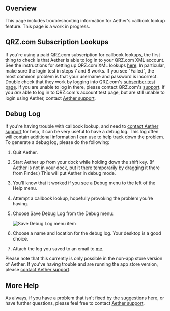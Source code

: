 ## Overview

This page includes troubleshooting information for Aether's callbook lookup feature. This page is a work in progress.

## QRZ.com Subscription Lookups

If you're using a paid QRZ.com subscription for callbook lookups, the first thing to check is that Aether is able to log in to your QRZ.com XML account. See the instructions for setting up QRZ.com XML lookups [here](/callbooklookup/callbooklookup/#configuring-qrzcom-xml-lookups). In particular, make sure the login test in steps 7 and 8 works. If you see "Failed", the most common problem is that your username and password is incorrect. Double check that they work by logging into QRZ.com's [subscriber test page](http://xmldata.qrz.com/xcheck). If you are unable to log in there, please contact QRZ.com's [support](https://forums.qrz.com/support). If you _are_ able to log in to QRZ.com's account test page, but are still unable to login using Aether, contact [Aether support](https://www.aetherlog.com/contact.html).

## Debug Log

If you're having trouble with callbook lookup, and need to [contact Aether support](https://www.aetherlog.com/contact.html) for help, it can be very useful to have a debug log. This log often will contain additional information I can use to help track down the problem. To generate a debug log, please do the following:

1. Quit Aether.
2. Start Aether up from your dock while holding down the shift key. (If Aether is not in your dock, put it there temporarily by dragging it there from Finder.) This will put Aether in debug mode.
3. You'll know that it worked if you see a Debug menu to the left of the Help menu.
4. Attempt a callbook lookup, hopefully provoking the problem you're having.
6. Choose Save Debug Log from the Debug menu:

    ![Save Debug Log menu item](/images/SaveDebugLog.png)

7. Choose a name and location for the debug log. Your desktop is a good choice.
8. Attach the log you saved to an email to [me](mailto:support@aetherlog.com).

Please note that this currently is only possible in the non-app store version of Aether. If you've having trouble and are running the app store version, please [contact Aether support](https://www.aetherlog.com/contact.html).

## More Help

As always, if you have a problem that isn't fixed by the suggestions here, or have further questions, please feel free to contact [Aether support](https://www.aetherlog.com/contact.html).
